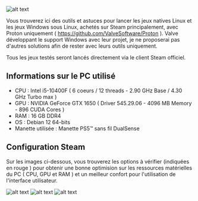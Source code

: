 ![alt text](https://raw.githubusercontent.com/AkinaUsagiAi/Steam-Proton-Tools-and-Datas/main/banniere.png)

Vous trouverez ici des outils et astuces pour lancer les jeux natives Linux et les jeux Windows sous Linux, achetés sur Steam principalement, avec Proton uniquement ( https://github.com/ValveSoftware/Proton ).
Valve développant le support Windows avec leur projet, je ne proposerai pas d'autres solutions afin de rester avec leurs outils uniquement.

Tous les jeux testés seront lancés directement via le client Steam officiel.

## Informations sur le PC utilisé

- CPU : Intel i5-10400F ( 6 coeurs / 12 threads - 2.90 GHz Base / 4.30 GHz Turbo max )
- GPU : NVIDIA GeForce GTX 1650 ( Driver 545.29.06 - 4096 MB Memory - 896 CUDA Cores )
- RAM : 16 GB DDR4
- OS : Debian 12 64-bits
- Manette utilisée : Manette PS5™ sans fil DualSense

## Configuration Steam

Sur les images ci-dessous, vous trouverez les options à vérifier (indiquées en rouge ) pour obtenir une bonne optimision sur les ressources matérielles du PC ( CPU, GPU et RAM ) et un meilleur confort pour l'utilisation de l'interface utilisateur.

![alt text](https://raw.githubusercontent.com/AkinaUsagiAi/Steam-Proton-Tools-and-Datas/main/steam-1.jpg)
![alt text](https://raw.githubusercontent.com/AkinaUsagiAi/Steam-Proton-Tools-and-Datas/main/steam-2.jpg)
![alt text](https://raw.githubusercontent.com/AkinaUsagiAi/Steam-Proton-Tools-and-Datas/main/steam-3.jpg)
